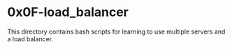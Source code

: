# 0x0F-load_balancer

This directory contains bash scripts for learning to use multiple servers and a
load balancer.